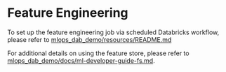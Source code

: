 # Feature Engineering
To set up the feature engineering job via scheduled Databricks workflow, please refer to [mlops_dab_demo/resources/README.md](../resources/README.md)

For additional details on using the feature store, please refer to [mlops_dab_demo/docs/ml-developer-guide-fs.md](../../docs/ml-developer-guide-fs.md).